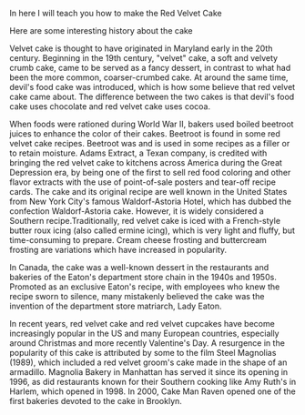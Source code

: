 In here I will teach you how to make the Red Velvet Cake

Here are some interesting history about the cake

Velvet cake is thought to have originated in Maryland early in the 20th century. Beginning in the 19th century, "velvet" cake, a soft and velvety crumb cake, came to be served as a fancy dessert, in contrast to what had been the more common, coarser-crumbed cake. At around the same time, devil's food cake was introduced, which is how some believe that red velvet cake came about. The difference between the two cakes is that devil's food cake uses chocolate and red velvet cake uses cocoa.

When foods were rationed during World War II, bakers used boiled beetroot juices to enhance the color of their cakes. Beetroot is found in some red velvet cake recipes. Beetroot was and is used in some recipes as a filler or to retain moisture. Adams Extract, a Texan company, is credited with bringing the red velvet cake to kitchens across America during the Great Depression era, by being one of the first to sell red food coloring and other flavor extracts with the use of point-of-sale posters and tear-off recipe cards. The cake and its original recipe are well known in the United States from New York City's famous Waldorf-Astoria Hotel, which has dubbed the confection Waldorf-Astoria cake. However, it is widely considered a Southern recipe.Traditionally, red velvet cake is iced with a French-style butter roux icing (also called ermine icing), which is very light and fluffy, but time-consuming to prepare. Cream cheese frosting and buttercream frosting are variations which have increased in popularity.

In Canada, the cake was a well-known dessert in the restaurants and bakeries of the Eaton's department store chain in the 1940s and 1950s. Promoted as an exclusive Eaton's recipe, with employees who knew the recipe sworn to silence, many mistakenly believed the cake was the invention of the department store matriarch, Lady Eaton.

In recent years, red velvet cake and red velvet cupcakes have become increasingly popular in the US and many European countries, especially around Christmas and more recently Valentine's Day. A resurgence in the popularity of this cake is attributed by some to the film Steel Magnolias (1989), which included a red velvet groom's cake made in the shape of an armadillo. Magnolia Bakery in Manhattan has served it since its opening in 1996, as did restaurants known for their Southern cooking like Amy Ruth's in Harlem, which opened in 1998. In 2000, Cake Man Raven opened one of the first bakeries devoted to the cake in Brooklyn.